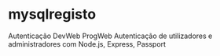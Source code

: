 # mysqlregisto
Autenticação DevWeb ProgWeb
Autenticação de utilizadores e administradores com Node.js, Express, Passport
